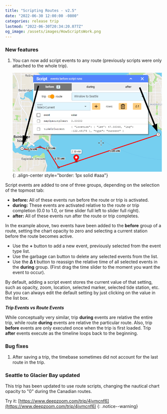 ```yaml
---
title: "Scripting Routes - v2.5"
date: "2022-06-30 12:00:00 -0800"
categories: release trip
lastmod: "2022-06-30T20:34:20.077Z"
og_image: /assets/images/HowScriptsWork.png
---
```


### New features

1. You can now add script events to any route (previously scripts were only attached to the whole trip).  

    ![](/assets/images/HowScriptsWork.png){: .align-center style="border: 1px solid #aaa"}

Script events are added to one of three groups, depending on the selection of the topmost tab:

- **before:** All of these events run before the route or trip is activated.
- **during:** These events are activated relative to the route or trip completion (0.0 to 1.0, or time slider full left to slider full right).
- **after:** All of these events run after the route or trip completes.

In the example above, two events have been added to the **before** group of a route, setting the chart opacity to zero and selecting a current station before the route becomes active.

- Use the **+** button to add a new event, previously selected from the event type list.
- Use the garbage can button to delete any selected events from the list.
- Use the **Δ t** button to reassign the relative time of all selected events in the **during** group.  (First  drag the time slider to the moment you want the event to occur).

By default, adding a script event stores the current value of that setting, such as opacity, zoom, location, selected marker, selected tide station, etc.
But you can always edit the default setting by just clicking on the value in the list box.

***Trip Events vs Route Events***

While conceptually very similar, trip **during** events are relative the entire trip, while route **during** events are relative the particular route.
Also, trip **before** events are only executed once when the trip is first loaded.  Trip **after** events execute as the timeline loops back to the beginning.

### Bug fixes

1. After saving a trip, the timebase sometimes did not account for the last route in the trip.  

### Seattle to Glacier Bay updated

This trip has been updated to use route scripts, changing the nautical chart opacity to "0" during the Canadian routes.

Try it: [https://www.deepzoom.com/trip/4jvmcnf6](https://www.deepzoom.com/trip/4jvmcnf6)
{: .notice--warning}